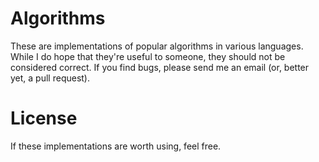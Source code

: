 # Algorithms

These are implementations of popular algorithms in various languages. While I do hope that they're useful to someone, they should not be considered correct. If you find bugs, please send me an email (or, better yet, a pull request).

# License

If these implementations are worth using, feel free.